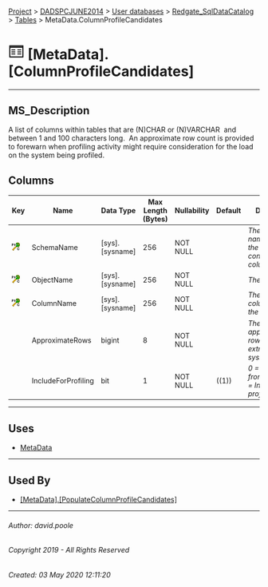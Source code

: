 #### 

[Project](../../../../readme.md) > [DADSPCJUNE2014](../../../readme.md) > [User databases](../../readme.md) > [Redgate_SqlDataCatalog](../readme.md) > [Tables](Tables.md) > MetaData.ColumnProfileCandidates

# ![Tables](../../../../Images/Table32.png) [MetaData].[ColumnProfileCandidates]

---

## <a name="#description"></a>MS_Description

A list of columns within tables that are (N)CHAR or (N)VARCHAR  and between 1 and 100 characters long.  An approximate row count is provided to forewarn when profiling activity might require consideration for the load on the system being profiled.

## <a name="#columns"></a>Columns

| Key | Name | Data Type | Max Length (Bytes) | Nullability | Default | Description |
|---|---|---|---|---|---|---|
| [![Cluster Primary Key PK_MetaData_ColumnProfileCandidates: SchemaName\ObjectName\ColumnName](../../../../Images/pkcluster.png)](#indexes) | SchemaName | [sys].[sysname] | 256 | NOT NULL |  | _The schema name in which the object containing the column resides_ |
| [![Cluster Primary Key PK_MetaData_ColumnProfileCandidates: SchemaName\ObjectName\ColumnName](../../../../Images/pkcluster.png)](#indexes) | ObjectName | [sys].[sysname] | 256 | NOT NULL |  | _The table name_ |
| [![Cluster Primary Key PK_MetaData_ColumnProfileCandidates: SchemaName\ObjectName\ColumnName](../../../../Images/pkcluster.png)](#indexes) | ColumnName | [sys].[sysname] | 256 | NOT NULL |  | _The name of the column within the table_ |
|  | ApproximateRows | bigint | 8 | NOT NULL |  | _The approximate row count as extracted from sysindexes.rows_ |
|  | IncludeForProfiling | bit | 1 | NOT NULL | ((1)) | _0 = Exclude from profiling 1 = Include for profiling_ |


---

## <a name="#uses"></a>Uses

* [MetaData](../Security/Schemas/MetaData.md)


---

## <a name="#usedby"></a>Used By

* [[MetaData].[PopulateColumnProfileCandidates]](../Programmability/Stored_Procedures/PopulateColumnProfileCandidates.md)


---

###### Author:  david.poole

###### Copyright 2019 - All Rights Reserved

###### Created: 03 May 2020 12:11:20

